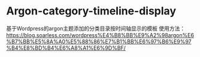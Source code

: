# Argon-category-timeline-display
基于Wordpress的argon主题添加的分类目录按时间轴显示的模板
使用方法：https://blog.soarless.com/wordpress%E4%B8%BB%E9%A2%98argon%E6%B7%BB%E5%8A%A0%E5%88%86%E7%B1%BB%E6%97%B6%E9%97%B4%E8%BD%B4%E6%A8%A1%E6%9D%BF/
